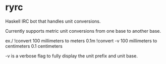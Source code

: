 # ryrc
Haskell IRC bot that handles unit conversions.

Currently supports metric unit conversions from one base to another base.

ex./
  !convert 100 millimeters to meters
    0.1m
  !convert -v 100 millimeters to centimeters
    0.1 centimeters

-v is a verbose flag to fully display the unit prefix and unit base.
